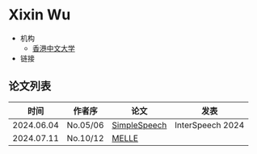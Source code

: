 # Xixin Wu

- 机构
  - [香港中文大学](../Institutions/CUHK_香港中文大学.md)
- 链接

## 论文列表

| 时间 | 作者序 | 论文 | 发表 |
|:-:|:-:|---|---|
| 2024.06.04 | No.05/06 | [SimpleSpeech](../Models/Diffusion/2024.06.04_SimpleSpeech.md) | InterSpeech 2024
| 2024.07.11 | No.10/12 | [MELLE](../Models/Speech_LLM/2024.07.11_MELLE.md) |